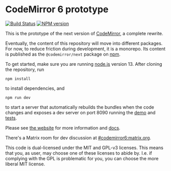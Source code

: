 # CodeMirror 6 prototype

[![Build Status](https://travis-ci.org/codemirror/codemirror.next.svg)](https://travis-ci.org/codemirror/codemirror.next)
[![NPM version](https://img.shields.io/npm/v/codemirror.next.svg)](https://www.npmjs.org/package/codemirror.next)

This is the prototype of the next version of [CodeMirror](https://codemirror.net), a complete rewrite.

Eventually, the content of this repository will move into different packages. For now, to reduce friction during development, it is a monorepo. Its content is published as the `@codemirror/next` package on [npm](https://npmjs.com).

To get started, make sure you are running [node.js](https://nodejs.org/) version 13. After cloning the repository, run

    npm install

to install dependencies, and

    npm run dev

to start a server that automatically rebuilds the bundles when the code changes and exposes a dev server on port 8090 running the [demo](http://localhost:8090) and [tests](http://localhost:8090/test).

Please see [the website](https://codemirror.net/6/) for more information and [docs](https://codemirror.net/6/docs/ref).

There's a Matrix room for dev discussion at [#codemirror6:matrix.org](https://matrix.to/#/#codemirror6:matrix.org).

This code is dual-licensed under the MIT and GPL-v3 licenses. This means that you, as user, may choose one of these licenses to abide by. I.e. if complying with the GPL is problematic for you, you can choose the more liberal MIT license.
